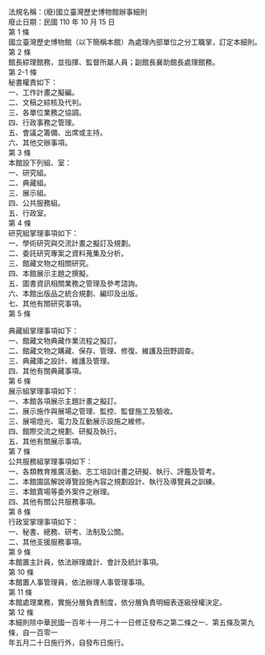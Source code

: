 法規名稱：(廢)國立臺灣歷史博物館辦事細則  
廢止日期：民國 110 年 10 月 15 日  
第 1 條  
國立臺灣歷史博物館（以下簡稱本館）為處理內部單位之分工職掌，訂定本細則。  
第 2 條  
館長綜理館務，並指揮、監督所屬人員；副館長襄助館長處理館務。  
第 2-1 條  
秘書權責如下：  
一、工作計畫之擬編。  
二、文稿之綜核及代判。  
三、各單位業務之協調。  
四、行政事務之管理。  
五、會議之籌備、出席或主持。  
六、其他交辦事項。  
第 3 條  
本館設下列組、室：  
一、研究組。  
二、典藏組。  
三、展示組。  
四、公共服務組。  
五、行政室。  
第 4 條  
研究組掌理事項如下：  
一、學術研究與交流計畫之擬訂及規劃。  
二、委託研究專案之資料蒐集及分析。  
三、館藏文物之相關研究。  
四、本館展示主題之撰擬。  
五、圖書資訊相關業務之管理及參考諮詢。  
六、本館出版品之統合規劃、編印及出版。  
七、其他有關研究事項。  
第 5 條  


典藏組掌理事項如下：  
一、館藏文物典藏作業流程之擬訂。  
二、館藏文物之購藏、保存、管理、修復、維護及田野調查。  
三、典藏庫之設計、維護及管理。  
四、其他有關典藏事項。  
第 6 條  
展示組掌理事項如下：  
一、本館各項展示主題計畫之擬訂。  
二、展示施作與展場之管理、監控、監督施工及驗收。  
三、展場燈光、電力及互動展示設施之維修。  
四、館際交流之規劃、研擬及執行。  
五、其他有關展示事項。  
第 7 條  
公共服務組掌理事項如下：  
一、各類教育推廣活動、志工培訓計畫之研擬、執行、評鑑及管考。  
二、本館園區解說導覽設施內容之規劃設計、執行及導覽員之訓練。  
三、本館賣場等委外案件之辦理。  
四、其他有關公共服務事項。  
第 8 條  
行政室掌理事項如下：  
一、秘書、總務、研考、法制及公關。  
二、其他支援服務事項。  
第 9 條  
本館置主計員，依法辦理歲計、會計及統計事項。  
第 10 條  
本館置人事管理員，依法辦理人事管理事項。  
第 11 條  
本館處理業務，實施分層負責制度，依分層負責明細表逐級授權決定。  
第 12 條  
本細則除中華民國一百年十一月二十一日修正發布之第二條之一、第五條及第九條，自一百零一  
年五月二十日施行外，自發布日施行。  


